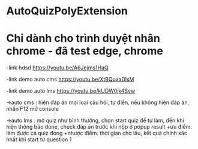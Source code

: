 # AutoQuizPolyExtension

# Chỉ dành cho trình duyệt nhân chrome - đã test edge, chrome

-link hdsd https://youtu.be/A6Jejms1HaQ

-link demo auto cms https://youtu.be/XtBQuxaDlsM

-link demo auto lms https://youtu.be/kUDW0jk4Svw

->auto cms : hiện đáp án mọi loại câu hỏi, tự điền, nếu không hiện đáp án, nhấn F12 mở console

->auto lms : mở quiz như bình thường, chọn start quiz để tự làm, đến khi hiện thông báo done, check đáp án trước khi nộp ở popup result
  +ưu điểm: làm được cả quiz đóng
  +nhược điểm: thời gian chờ lâu, kết quả chính xác nhất khi start từ question 1
  
